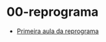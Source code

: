 # 00-reprograma

- [Primeira aula da reprograma](https://github.com/reprograma/on7-porto-s1-introducao)
